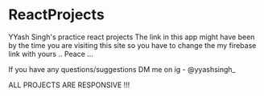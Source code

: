 # ReactProjects
YYash Singh's practice react projects
The link in this app might have been by the time you are visiting this site so you have to change the my firebase link with yours .. Peace ...

If you have any questions/suggestions DM me on ig - @yyashsingh_

ALL PROJECTS ARE RESPONSIVE !!!
